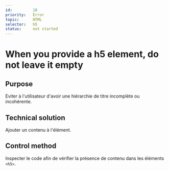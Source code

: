 ```yaml
---
id:         18
priority:   Error
topic:      HTML
selector:   h5
status:     not started
---
```


# When you provide a h5 element, do not leave it empty

## Purpose

Eviter à l'utilisateur d'avoir une hiérarchie de titre incomplète ou incohérente.

## Technical solution

Ajouter un contenu à l'élément.

## Control method

Inspecter le code afin de vérifier la présence de contenu dans les éléments `<h5>`.
